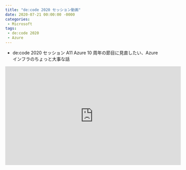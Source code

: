 ```yaml
---
title: "de:code 2020 セッション動画"
date: 2020-07-21 00:00:00 -0000
categories: 
 - Microsoft
tags: 
 - de:code 2020
 - Azure
---
```


+ de:code 2020 セッション A11 Azure 10 周年の節目に見直したい、Azure インフラのちょっと大事な話
<iframe width="560" height="315" src="https://www.youtube.com/embed/3fjoW14o-C4" frameborder="0" allow="accelerometer; autoplay; encrypted-media; gyroscope; picture-in-picture" allowfullscreen></iframe>

